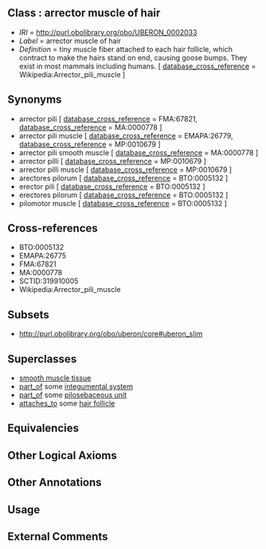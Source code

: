 
## Class : arrector muscle of hair

 * *IRI* = http://purl.obolibrary.org/obo/UBERON_0002033
 * *Label* = arrector muscle of hair
 * *Definition* = tiny muscle fiber attached to each hair follicle, which contract to make the hairs stand on end, causing goose bumps. They exist in most mammals including humans. [ [database_cross_reference](../../ef/oboInOwl#hasDbXref.md) = Wikipedia:Arrector_pili_muscle ]

## Synonyms

 * arrector pili [ [database_cross_reference](../../ef/oboInOwl#hasDbXref.md) = FMA:67821, [database_cross_reference](../../ef/oboInOwl#hasDbXref.md) = MA:0000778 ]
 * arrector pili muscle [ [database_cross_reference](../../ef/oboInOwl#hasDbXref.md) = EMAPA:26779, [database_cross_reference](../../ef/oboInOwl#hasDbXref.md) = MP:0010679 ]
 * arrector pili smooth muscle [ [database_cross_reference](../../ef/oboInOwl#hasDbXref.md) = MA:0000778 ]
 * arrector pilli [ [database_cross_reference](../../ef/oboInOwl#hasDbXref.md) = MP:0010679 ]
 * arrector pilli muscle [ [database_cross_reference](../../ef/oboInOwl#hasDbXref.md) = MP:0010679 ]
 * arectores pilorum [ [database_cross_reference](../../ef/oboInOwl#hasDbXref.md) = BTO:0005132 ]
 * erector pili [ [database_cross_reference](../../ef/oboInOwl#hasDbXref.md) = BTO:0005132 ]
 * erectores pilorum [ [database_cross_reference](../../ef/oboInOwl#hasDbXref.md) = BTO:0005132 ]
 * pilomotor muscle [ [database_cross_reference](../../ef/oboInOwl#hasDbXref.md) = BTO:0005132 ]

## Cross-references

 * BTO:0005132
 * EMAPA:26775
 * FMA:67821
 * MA:0000778
 * SCTID:319910005
 * Wikipedia:Arrector_pili_muscle

## Subsets

 * http://purl.obolibrary.org/obo/uberon/core#uberon_slim

## Superclasses

 * [smooth muscle tissue](../../UBERON/35/UBERON_0001135.md)
 * [part_of](../../BFO/50/BFO_0000050.md) some [integumental system](../../UBERON/16/UBERON_0002416.md)
 * [part_of](../../BFO/50/BFO_0000050.md) some [pilosebaceous unit](../../UBERON/32/UBERON_0011932.md)
 * [attaches_to](../../RO/71/RO_0002371.md) some [hair follicle](../../UBERON/73/UBERON_0002073.md)

## Equivalencies


## Other Logical Axioms


## Other Annotations


## Usage


## External Comments

